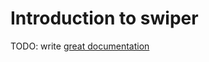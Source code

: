 # Introduction to swiper

TODO: write [great documentation](http://jacobian.org/writing/what-to-write/)
